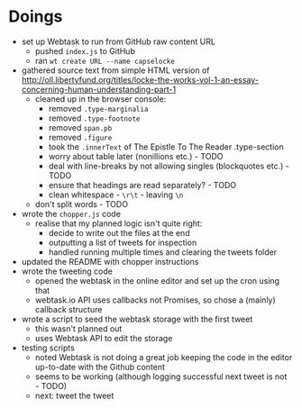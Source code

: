 # Doings

* set up Webtask to run from GitHub raw content URL
  * pushed `index.js` to GitHub
  * ran `wt create URL --name capselocke`
* gathered source text from simple HTML version of http://oll.libertyfund.org/titles/locke-the-works-vol-1-an-essay-concerning-human-understanding-part-1
  * cleaned up in the browser console:
    * removed `.type-marginalia`
    * removed `.type-footnote`
    * removed `span.pb`
    * removed `.figure`
    * took the `.innerText` of The Epistle To The Reader .type-section
    * worry about table later (nonillions etc.) - TODO
    * deal with line-breaks by not allowing singles (blockquotes etc.) - TODO
    * ensure that headings are read separately? - TODO
    * clean whitespace - `\r\t` - leaving `\n`
  * don't split words - TODO
* wrote the `chopper.js` code
  * realise that my planned logic isn't quite right:
    * decide to write out the files at the end
    * outputting a list of tweets for inspection
    * handled running multiple times and clearing the tweets folder
* updated the README with chopper instructions
* wrote the tweeting code
  * opened the webtask in the online editor and set up the cron using that
  * webtask.io API uses callbacks not Promises, so chose a (mainly) callback structure
* wrote a script to seed the webtask storage with the first tweet
  * this wasn't planned out
  * uses Webtask API to edit the storage
* testing scripts
  * noted Webtask is not doing a great job keeping the code in the editor up-to-date with the Github content
  * seems to be working (although logging successful next tweet is not - TODO)
  * next: tweet the tweet
